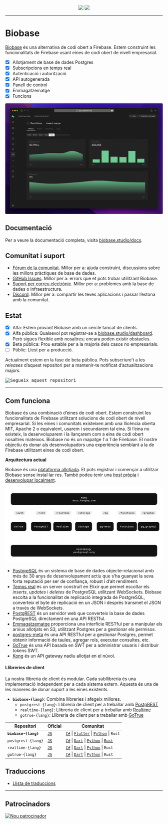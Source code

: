 <p align="center">
<img src="https://user-images.githubusercontent.com/8291514/213727234-cda046d6-28c6-491a-b284-b86c5cede25d.png#gh-light-mode-only">
<img src="https://user-images.githubusercontent.com/8291514/213727225-56186826-bee8-43b5-9b15-86e839d89393.png#gh-dark-mode-only">
</p>

---

# Biobase

[Biobase](https://biobase.studio) és una alternativa de codi obert a Firebase. Estem construint les funcionalitats de Firebase usant eines de codi obert de nivell empresarial.

- [x] Allotjament de base de dades Postgres
- [x] Subscripcions en temps real
- [x] Autenticació i autorització
- [x] API autogenerada
- [x] Panell de control
- [x] Emmagatzematge
- [x] Funcions

![Biobase Dashboard](https://raw.githubusercontent.com/biobase-ai/biobase/master/apps/www/public/images/github/biobase-dashboard.png)

## Documentació

Per a veure la documentació completa, visita [biobase.studio/docs](https://biobase.studio/docs).

## Comunitat i suport

- [Fòrum de la comunitat](https://github.com/biobase-ai/biobase/discussions). Millor per a: ajuda construint, discussions sobre les millors pràctiques de base de dades.
- [GitHub Issues](https://github.com/biobase-ai/biobase/issues). Millor per a: errors que et pots trobar utilitzant Biobase.
- [Suport per correu electrònic](https://biobase.studio/docs/support#business-*support). Millor per a: problemes amb la base de dades o infraestructura.
- [Discord](https://discord.biobase.studio). Millor per a: compartir les teves aplicacions i passar l’estona amb la comunitat.

## Estat

- [x] Alfa: Estem provant Biobase amb un cercle tancat de clients.
- [x] Alfa pública: Qualsevol pot registrar-se a [biobase.studio/dashboard](https://biobase.studio/dashboard). Però sigues flexible amb nosaltres; encara poden existir obstacles.
- [x] Beta pública: Prou estable per a la majoria dels casos no empresarials.
- [ ] Públic: Llest per a producció.

Actualment estem en la fase de beta pública. Pots subscriure’t a les _releases_ d’aquest repositori per a mantenir-te notificat d’actualitzacions majors.

<kbd><img src="https://raw.githubusercontent.com/biobase-ai/biobase/d5f7f413ab356dc1a92075cb3cee4e40a957d5b1/web/static/watch-repo.gif" alt="Segueix aquest repositori"/></kbd>

---

## Com funciona

Biobase és una combinació d’eines de codi obert. Estem construint les funcionalitats de Firebase utilitzant solucions de codi obert de nivell empresarial. Si les eines i comunitats existeixen amb una llicència oberta MIT, Apache 2 o equivalent, usarem i secundarem tal eina. Si l’eina no existeix, la desenvoluparem i la llançarem com a eina de codi obert nosaltres mateixos. Biobase no és un mapatge _1 a 1_ de Firebase. El nostre objectiu és donar als desenvolupadors una experiència semblant a la de Firebase utilitzant eines de codi obert.

**Arquitectura actual**

Biobase és una [plataforma allotjada](https://biobase.studio/dashboard). Et pots registrar i començar a utilitzar Biobase sense instal·lar res. També podeu tenir una [_host_ pròpia](https://biobase.studio/docs/guides/hosting/overview) i [desenvolupar localment](https://biobase.studio/docs/guides/local-development).

![Arquitectura](https://github.com/biobase-ai/biobase/blob/master/apps/docs/public/img/biobase-architecture.svg)

- [PostgreSQL](https://www.postgresql.org/) és un sistema de base de dades objecte–relacional amb més de 30 anys de desenvolupament actiu que s’ha guanyat la seva forta reputació per ser de confiança, robust i d’alt rendiment.
- [Temps real](https://github.com/biobase-ai/realtime) és un server construït en Elixir que permet escoltar els _inserts_, _updates_ i _deletes_ de PostgreSQL utilitzant WebSockets. Biobase escolta a la funcionalitat de replicació integrada de PostgreSQL, converteix el byte de replicació en un JSON i després transmet el JSON a través de WebSockets.
- [PostgREST](http://postgrest.org/) és un servidor web que converteix la base de dades PostgreSQL directament en una API RESTful.
- [Emmagatzematge](https://github.com/biobase-ai/storage-api) proporciona una interfície RESTful per a manipular els arxius allotjats en S3, utilitzant Postgres per a gestionar els permisos.
- [postgres-meta](https://github.com/biobase-ai/postgres-meta) és una API RESTful per a gestionar Postgres, permet obtenir informació de taules, agregar rols, executar consultes, etc.
- [GoTrue](https://github.com/netlify/gotrue) és una API basada en SWT per a administrar usuaris i distribuir tokens SWT.
- [Kong](https://github.com/kong/kong) és un API gateway nadiu allotjat en el núvol.

#### Llibreries de client

La nostra llibreria de client és modular. Cada subllibreria és una implementació independent per a cada sistema extern. Aquesta és una de les maneres de donar suport a les eines existents.

- **`biobase-{lang}`**: Combina llibreries i afegeix millores.
  - `postgrest-{lang}`: Llibreria de client per a treballar amb [PostgREST](https://github.com/postgrest/postgrest)
  - `realtime-{lang}`: Llibreria de client per a treballar amb [Realtime](https://github.com/biobase-ai/realtime)
  - `gotrue-{lang}`: Llibreria de client per a treballar amb [GoTrue](https://github.com/netlify/gotrue)

| Repositori            | Oficial                                          | Comunitat                                                                                                                                                                                                                  |
| --------------------- | ------------------------------------------------ | -------------------------------------------------------------------------------------------------------------------------------------------------------------------------------------------------------------------------- |
| **`biobase-{lang}`** | [`JS`](https://github.com/supabase/supabase-js)  | [`C#`](https://github.com/biobase-ai/biobase-csharp) \| [`Flutter`](https://github.com/biobase-ai/biobase-Flutter) \| [`Python`](https://github.com/biobase-ai/biobase-py) \| `Rust`                                          |
| `postgrest-{lang}`    | [`JS`](https://github.com/biobase-ai/postgrest-js) | [`C#`](https://github.com/biobase-ai/postgrest-csharp) \| [`Dart`](https://github.com/biobase-ai/postgrest-dart) \| [`Python`](https://github.com/biobase-ai/postgrest-py) \| [`Rust`](https://github.com/biobase-ai/postgrest-rs) |
| `realtime-{lang}`     | [`JS`](https://github.com/biobase-ai/realtime-js)  | [`C#`](https://github.com/biobase-ai/realtime-csharp) \| [`Dart`](https://github.com/biobase-ai/realtime-dart) \| [`Python`](https://github.com/biobase-ai/realtime-py) \| `Rust`                                                |
| `gotrue-{lang}`       | [`JS`](https://github.com/biobase-ai/gotrue-js)    | [`C#`](https://github.com/biobase-ai/gotrue-csharp) \| [`Dart`](https://github.com/biobase-ai/gotrue-dart) \| [`Python`](https://github.com/biobase-ai/gotrue-py) \| `Rust`                                                      |

<!--- Remove this list if you're traslating to another language, it's hard to keep updated across multiple files-->
<!--- Keep only the link to the list of translation files-->

## Traduccions

- [Llista de traduccions](/i18n/languages.md) <!--- Keep only the this-->

---

## Patrocinadors

[![Nou patrocinador](https://user-images.githubusercontent.com/10214025/90518111-e74bbb00-e198-11ea-8f88-c9e3c1aa4b5b.png)](https://github.com/sponsors/biobase)
